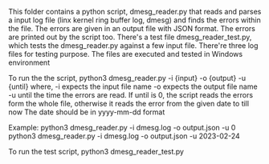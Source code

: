 This folder contains a python script, dmesg_reader.py that reads and parses a input log file (linx kernel ring buffer log, dmesg) and finds the errors within the file. The errors are given in an output file with JSON format. The errors are printed out by the script too. There's a test file dmesg_reader_test.py, which tests the dmesg_reader.py against a few input file. There're three log files for testing purpose. The files are executed and tested in Windows environment

To run the the script,
python3 dmesg_reader.py -i {input} -o {output} -u {until}
where,
    -i expects the input file name
    -o expects the output file name
    -u until the time the errors are read. If until is 0, the script reads the errors form the whole file, otherwise it reads the error from the given date to till now
    The date should be in yyyy-mm-dd format

Example:
python3 dmesg_reader.py -i dmesg.log -o output.json -u 0
python3 dmesg_reader.py -i dmesg.log -o output.json -u 2023-02-24

To run the test script,
python3 dmesg_reader_test.py